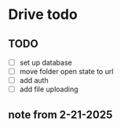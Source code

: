 # Drive todo

## TODO

- [ ] set up database
- [ ] move folder open state to url
- [ ] add auth
- [ ] add file uploading

## note from 2-21-2025